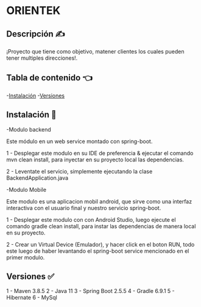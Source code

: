 # ORIENTEK

## Descripción ✍️ 

¡Proyecto que tiene como objetivo, matener clientes los cuales pueden tener multiples direcciones!.

## Tabla de contenido  👈 

-[Instalación](#installation)
-[Versiones](#versiones)


## Instalación  🔧 

-Modulo backend

Este módulo en un web service montado con spring-boot.

1 - Desplegar este modulo en su IDE de preferencia & ejecutar el comando mvn clean install, para inyectar en su proyecto local las dependencias.

2 - Leventate el servicio, simplemente ejecutando la clase BackendApplication.java

-Modulo Mobile

Este modulo es una aplicacion mobil android, que sirve como una interfaz interactiva con el usuario final y nuestro servicio spring-boot.

1 - Desplegar este modulo con con Android Studio, luego ejecute el comando gradle clean install, para instar las dependencias de manera local en su proyecto.

2 - Crear un Virtual Device (Emulador), y hacer click en el boton RUN, todo este luego de haber levantando el spring-boot service mencionado en el primer modulo.


## Versiones ✅ 

1 - Maven 3.8.5
2 - Java 11
3 - Spring Boot 2.5.5
4 - Gradle 6.9.1
5 - Hibernate
6 - MySql


